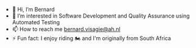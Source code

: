 - 👋 Hi, I’m Bernard
- 👀 I’m interested in Software Development and Quality Assurance using Automated Testing
- 📫 How to reach me bernard.visagie@ah.nl
- ⚡ Fun fact: I enjoy riding :motorcycle: and I'm originally from South Africa

<!---
B-Visagie/B-Visagie is a ✨ special ✨ repository because its `README.md` (this file) appears on your GitHub profile.
You can click the Preview link to take a look at your changes.
--->
